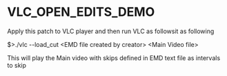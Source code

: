 # VLC_OPEN_EDITS_DEMO
Apply this patch to VLC player and then run VLC as followsit as following

$>./vlc --load_cut \<EMD file created by creator\> \<Main Video file\>

This will play the Main video with skips defined in EMD text file as intervals to skip

